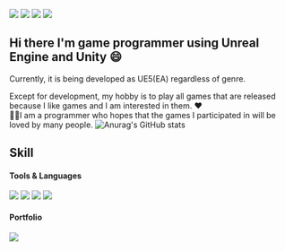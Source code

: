 <img src="https://img.shields.io/badge/spdhfh31@gmail.com-EA4335?style=plastic&logo=Gmail&logoColor=ffffff"/></a>
<a href="https://github.com/Snowsigh" target="_blank"><img src="https://img.shields.io/badge/Snowsigh-181717?style=plastic&logo=GitHub&logoColor=ffffff"/></a>
<img src="https://img.shields.io/badge/-ffffff?style=plastic&logo=Nintendo Switch&logoColor=E60012"/></a>
<img src="https://img.shields.io/badge/-ffffff?style=plastic&logo=AMD&logoColor=ED1C24"/></a>

 ## **Hi there I'm game programmer using Unreal Engine and Unity** 😄  
 Currently, it is being developed as UE5(EA) regardless of genre.

 Except for development, my hobby is to play all games that are released because I like games and I am interested in them. ❤  
🐱‍🐉I am a programmer who hopes that the games I participated in will be loved by many people.
![Anurag's GitHub stats](https://github-readme-stats.vercel.app/api?username=Snowsigh&show_icons=true&theme=highcontrast )

## Skill  
#### Tools & Languages
<img src="https://img.shields.io/badge/C++-DE00A5?style=plastic&logo=VisualStudio&logoColor=ffffff"/></a>
<img src="https://img.shields.io/badge/UnrealEngine-0E1128?style=plastic&logo=UnrealEngine&logoColor=ffffff"/></a>
<img src="https://img.shields.io/badge/Unity-000000?style=plastic&logo=Unity&logoColor=ffffff"/></a>
<img src="https://img.shields.io/badge/Git-F05032?style=plastic&logo=Git&logoColor=ffffff"/></a>
#### Portfolio 
<a href="http://naver.me/FRrNDnq5" target="_blank"><img src="https://img.shields.io/badge/GDrive-4285F4?style=Plastic&logo=Google Drive&logoColor=ffffff"/></a>
<!--
**Snowsigh/Snowsigh** is a ✨ _special_ ✨ repository because its `README.md` (this file) appears on your GitHub profile.

Here are some ideas to get you started:

- 🔭 I’m currently working on ...
- 🌱 I’m currently learning ...
- 👯 I’m looking to collaborate on ...
- 🤔 I’m looking for help with ...
- 💬 Ask me about ...
- 📫 How to reach me: ...
- 😄 Pronouns: ...
- ⚡ Fun fact: ...
-->

